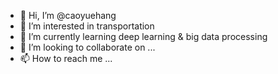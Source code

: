 - 👋 Hi, I’m @caoyuehang
- 👀 I’m interested in transportation
- 🌱 I’m currently learning deep learning & big data processing
- 💞️ I’m looking to collaborate on ...
- 📫 How to reach me ...

<!---
caoyuehang/caoyuehang is a ✨ special ✨ repository because its `README.md` (this file) appears on your GitHub profile.
You can click the Preview link to take a look at your changes.
--->
